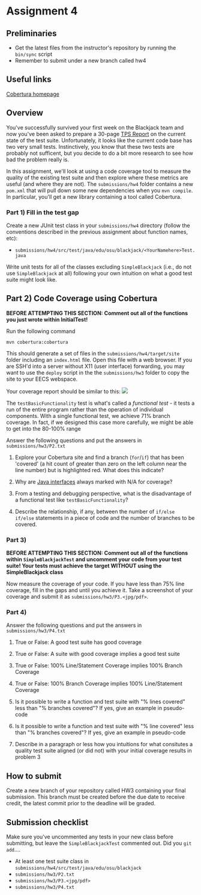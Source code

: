 # Assignment 4

## Preliminaries

* Get the latest files from the instructor's repository by running the `bin/sync` script
* Remember to submit under a new branch called hw4

## Useful links

[Cobertura homepage](http://cobertura.github.io/cobertura/)


## Overview

You've successfully survived your first week on the Blackjack team and now you've been asked to prepare a 30-page [TPS Report](https://www.youtube.com/watch?v=Fy3rjQGc6lA) on the current state of the test suite.  Unfortunately, it looks like the current code base has two very small tests.  Instinctively, you know that these two tests are probably not sufficent, but you decide to do a bit more research to see how bad the problem really is.

In this assignment, we'll look at using a code coverage tool to measure the quality of the existing test suite and then explore where these metrics are useful (and where they are not). The `submissions/hw4` folder contains a new `pom.xml` that will pull down some new dependencies when you `mvn compile`.  In particular, you'll get a new library containing a tool called Cobertura.

### Part 1) Fill in the test gap

Create a new JUnit test class in your `submissions/hw4` directory (follow the conventions described in the previous assignment about function names, etc):

* `submissions/hw4/src/test/java/edu/osu/blackjack/<YourNamehere>Test.java` 

Write unit tests for all of the classes excluding `SimpleBlackjack` (i.e., do not use `SimpleBlackjack` at all) following your own intuition on what a good test suite might look like.  

## Part 2) Code Coverage using Cobertura

**BEFORE ATTEMPTING THIS SECTION: Comment out all of the functions you just wrote within InitialTest!**

Run the following command 

`mvn cobertura:cobertura`

This should generate a set of files in the `submissions/hw4/target/site` folder including an `index.html` file.  Open this file with a web browser.  If you are SSH'd into a server without X11 (user interface) forwarding, you may want to use the `deploy` script in the the `submissions/hw3` folder to copy the site to your EECS webspace.

Your coverage report should be similar to this:
![](https://snag.gy/C3He0V.jpg)

The `testBasicFunctionality` test is what's called a *functional test* - it tests a run of the entire program rather than the operation of individual components.  With a single functional test, we achieve 71% branch coverage.  In fact, if we designed this case more carefully, we might be able to get into the 80-100% range

Answer the following questions and put the answers in `submissions/hw3/P2.txt`

1) Explore your Cobertura site and find a branch (`for`/`if`) that has been 'covered' (a hit count of greater than zero on the left column near the line number) but is highlighted red.  What does this indicate?

2) Why are [Java interfaces](https://docs.oracle.com/javase/tutorial/java/concepts/interface.html) always marked with N/A for coverage?

3) From a testing and debugging perspective, what is the disadvantage of a functional test like `testBasicFunctionality`?

4) Describe the relationship, if any, between the number of `if/else if/else` statements in a piece of code and the number of branches to be covered.

### Part 3) 

**BEFORE ATTEMPTING THIS SECTION: Comment out all of the functions within `SimpleBlackjackTest` and uncomment your code from your test suite! Your tests must achieve the target WITHOUT using the SimpleBlackjack class**

Now measure the coverage of your code. If you have less than 75% line coverage, fill in the gaps and until you achieve it. Take a screenshot of your coverage and submit it as `submissions/hw3/P3.<jpg/pdf>`. 

### Part 4)
Answer the following questions and put the answers in `submissions/hw3/P4.txt`

1) True or False: A good test suite has good coverage

2) True or False: A suite with good coverage implies a good test suite

3) True or False: 100% Line/Statement Coverage implies 100% Branch Coverage

4) True or False: 100% Branch Coverage implies 100% Line/Statement Coverage

5) Is it possible to write a function and test suite with "% lines covered" less than "% branches covered"? If yes, give an example in pseudo-code

6) Is it possible to write a function and test suite with "% line covered" less than "% branches covered"? If yes, give an example in pseudo-code

7) Describe in a paragraph or less how you intuitions for what consitutes a quality test suite aligned (or did not) with your initial coverage results in problem 3

## How to submit

Create a new branch of your repository called HW3 containing your
final submission.  This branch must be created before the due date to
receive credit, the latest commit prior to the deadline will be graded.

## Submission checklist 

Make sure you've uncommented any tests in your new class before submitting, but leave the `SimpleBlackjackTest` commented out. Did you `git add`....

* At least one test suite class in `submissions/hw4/src/test/java/edu/osu/blackjack`
* `submissions/hw3/P2.txt`
* `submissions/hw3/P3.<jpg/pdf>`
* `submissions/hw3/P4.txt`
